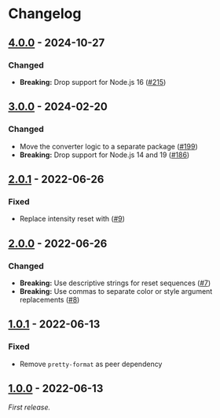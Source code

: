 # Changelog

## [4.0.0] - 2024-10-27

### Changed

- **Breaking:** Drop support for Node.js 16 ([#215](https://github.com/mrazauskas/jest-serializer-ansi-escapes/pull/215))

## [3.0.0] - 2024-02-20

### Changed

- Move the converter logic to a separate package ([#199](https://github.com/mrazauskas/jest-serializer-ansi-escapes/pull/199))
- **Breaking:** Drop support for Node.js 14 and 19 ([#186](https://github.com/mrazauskas/jest-serializer-ansi-escapes/pull/186))

## [2.0.1] - 2022-06-26

### Fixed

- Replace intensity reset with </intensity> ([#9](https://github.com/mrazauskas/jest-serializer-ansi-escapes/pull/9))

## [2.0.0] - 2022-06-26

### Changed

- **Breaking:** Use descriptive strings for reset sequences ([#7](https://github.com/mrazauskas/jest-serializer-ansi-escapes/pull/7))
- **Breaking:** Use commas to separate color or style argument replacements ([#8](https://github.com/mrazauskas/jest-serializer-ansi-escapes/pull/8))

## [1.0.1] - 2022-06-13

### Fixed

- Remove `pretty-format` as peer dependency

## [1.0.0] - 2022-06-13

_First release._

[4.0.0]: https://github.com/mrazauskas/jest-serializer-ansi-escapes/releases/tag/v4.0.0
[3.0.0]: https://github.com/mrazauskas/jest-serializer-ansi-escapes/releases/tag/v3.0.0
[2.0.1]: https://github.com/mrazauskas/jest-serializer-ansi-escapes/releases/tag/v2.0.1
[2.0.0]: https://github.com/mrazauskas/jest-serializer-ansi-escapes/releases/tag/v2.0.0
[1.0.1]: https://github.com/mrazauskas/jest-serializer-ansi-escapes/releases/tag/v1.0.1
[1.0.0]: https://github.com/mrazauskas/jest-serializer-ansi-escapes/releases/tag/v1.0.0
